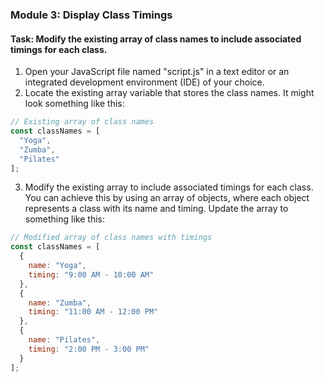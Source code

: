 

### Module 3: Display Class Timings

#### Task: Modify the existing array of class names to include associated timings for each class.

1. Open your JavaScript file named "script.js" in a text editor or an integrated development environment (IDE) of your choice.
2. Locate the existing array variable that stores the class names. It might look something like this:

```javascript
// Existing array of class names
const classNames = [
  "Yoga",
  "Zumba",
  "Pilates"
];
```

3. Modify the existing array to include associated timings for each class. You can achieve this by using an array of objects, where each object represents a class with its name and timing. Update the array to something like this:

```javascript
// Modified array of class names with timings
const classNames = [
  {
    name: "Yoga",
    timing: "9:00 AM - 10:00 AM"
  },
  {
    name: "Zumba",
    timing: "11:00 AM - 12:00 PM"
  },
  {
    name: "Pilates",
    timing: "2:00 PM - 3:00 PM"
  }
];
```

